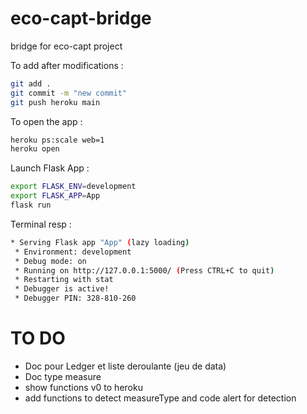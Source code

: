 # eco-capt-bridge
bridge for eco-capt project

To add after modifications :  

```sh
git add .
git commit -m "new commit"
git push heroku main
```

To open the app :  
```sh
heroku ps:scale web=1
heroku open
```

Launch Flask App :  
```sh
export FLASK_ENV=development
export FLASK_APP=App
flask run
```
Terminal resp :
```sh
* Serving Flask app "App" (lazy loading)
 * Environment: development
 * Debug mode: on
 * Running on http://127.0.0.1:5000/ (Press CTRL+C to quit)
 * Restarting with stat
 * Debugger is active!
 * Debugger PIN: 328-810-260
```


# TO DO

- Doc pour Ledger et liste deroulante (jeu de data)
- Doc type measure
- show functions v0 to heroku
- add functions to detect measureType and code alert for detection